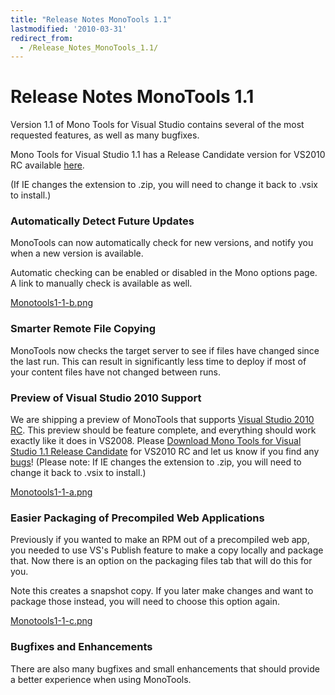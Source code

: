 ```yaml
---
title: "Release Notes MonoTools 1.1"
lastmodified: '2010-03-31'
redirect_from:
  - /Release_Notes_MonoTools_1.1/
---
```


Release Notes MonoTools 1.1
===========================

Version 1.1 of Mono Tools for Visual Studio contains several of the most requested features, as well as many bugfixes.

Mono Tools for Visual Studio 1.1 has a Release Candidate version for VS2010 RC available [here](http://go-mono.com/monovs-download/latest/monotools-1.1.5462.vsix).

(If IE changes the extension to .zip, you will need to change it back to .vsix to install.)

### Automatically Detect Future Updates

MonoTools can now automatically check for new versions, and notify you when a new version is available.

Automatic checking can be enabled or disabled in the Mono options page. A link to manually check is available as well.

[Monotools1-1-b.png](/archived/images/c/c4/Monotools1-1-b.png)

### Smarter Remote File Copying

MonoTools now checks the target server to see if files have changed since the last run. This can result in significantly less time to deploy if most of your content files have not changed between runs.

### Preview of Visual Studio 2010 Support

We are shipping a preview of MonoTools that supports [Visual Studio 2010 RC](http://msdn.microsoft.com/en-us/vstudio/dd582936.aspx). This preview should be feature complete, and everything should work exactly like it does in VS2008. Please [Download Mono Tools for Visual Studio 1.1 Release Candidate](http://go-mono.com/monovs-download/latest/monotools-1.1.5462.vsix) for VS2010 RC and let us know if you find any [bugs](/Bugs#Mono_Tools)! (Please note: If IE changes the extension to .zip, you will need to change it back to .vsix to install.)

[Monotools1-1-a.png](/archived/images/a/a8/Monotools1-1-a.png)

### Easier Packaging of Precompiled Web Applications

Previously if you wanted to make an RPM out of a precompiled web app, you needed to use VS's Publish feature to make a copy locally and package that. Now there is an option on the packaging files tab that will do this for you.

Note this creates a snapshot copy. If you later make changes and want to package those instead, you will need to choose this option again.

[Monotools1-1-c.png](/archived/images/f/ff/Monotools1-1-c.png)

### Bugfixes and Enhancements

There are also many bugfixes and small enhancements that should provide a better experience when using MonoTools.

